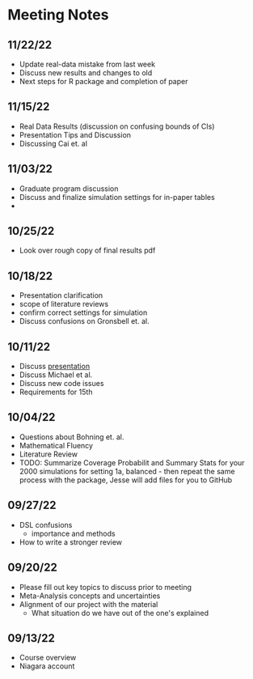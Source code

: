 # Meeting Notes

## 11/22/22

* Update real-data mistake from last week
* Discuss new results and changes to old
* Next steps for R package and completion of paper

## 11/15/22

* Real Data Results (discussion on confusing bounds of CIs)
* Presentation Tips and Discussion
* Discussing Cai et. al

## 11/03/22

* Graduate program discussion
* Discuss and finalize simulation settings for in-paper tables
* 

## 10/25/22

* Look over rough copy of final results pdf

## 10/18/22

* Presentation clarification
* scope of literature reviews
* confirm correct settings for simulation
* Discuss confusions on Gronsbell et. al.

## 10/11/22

* Discuss [presentation](https://github.com/jlgrons/Healthcare-DataScience-Reading-Group/tree/main/Fall%202022%20Slides)
* Discuss Michael et al.
* Discuss new code issues
* Requirements for 15th

## 10/04/22

* Questions about Bohning et. al.
* Mathematical Fluency
* Literature Review
* TODO: Summarize Coverage Probabilit and Summary Stats for your 2000 simulations for setting 1a, balanced - then repeat the same process with the package, Jesse will add files for you to GitHub

## 09/27/22

* DSL confusions
  - importance and methods
* How to write a stronger review

## 09/20/22

* Please fill out key topics to discuss prior to meeting
* Meta-Analysis concepts and uncertainties
* Alignment of our project with the material
  - What situation do we have out of the one's explained

## 09/13/22

* Course overview
* Niagara account
